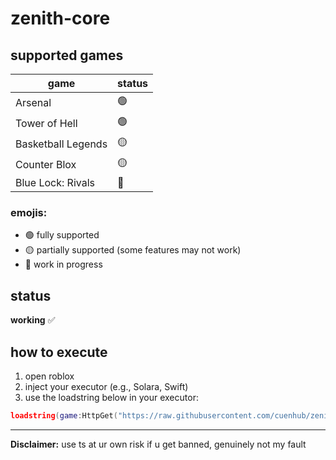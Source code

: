 # zenith-core
## supported games
| game                 | status |
|----------------------|--------|
| Arsenal              |🟢|  
| Tower of Hell        |🟢|    
| Basketball Legends   |🟡|      
| Counter Blox         |🟡|      
| Blue Lock: Rivals    |🔴|    
  



### emojis:
- 🟢 fully supported
- 🟡 partially supported (some features may not work)
- 🔴 work in progress

## status
**working** ✅

## how to execute
1. open roblox
2. inject your  executor (e.g., Solara, Swift)
3. use the loadstring below in your executor:

```lua
loadstring(game:HttpGet("https://raw.githubusercontent.com/cuenhub/zenith-core/refs/heads/main/loader.lua"))()
```


---
**Disclaimer:** use ts at ur own risk if u get banned, genuinely not my fault

